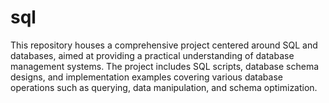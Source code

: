 # sql
This repository houses a comprehensive project centered around SQL and databases, aimed at providing a practical understanding of database management systems. The project includes SQL scripts, database schema designs, and implementation examples covering various database operations such as querying, data manipulation, and schema optimization. 

